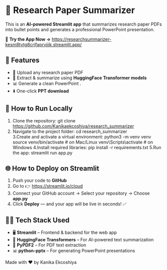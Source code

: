 # 📄 Research Paper Summarizer

This is an **AI-powered Streamlit app** that summarizes research paper PDFs into bullet points and generates a professional PowerPoint presentation.  

🚀 **Try the App Now →** https://researchsummarizer-kesm8tytg8crjfaprvjjjk.streamlit.app/

## 🧠 Features
- 📂 Upload any research paper PDF  
- 🤗 Extract & summarize using **HuggingFace Transformer models**  
- 📊 Generate a clean PowerPoint . 
- ⬇️ One-click **PPT download**  

## 🚀 How to Run Locally

1. Clone the repository: git clone https://github.com/Kanikaekcoshiya/research_summarizer
2. Navigate to the project folder: cd research_summarizer    
3.Create and activate a virtual environment: python3 -m venv venv source venv/bin/activate # on Mac/Linux venv\Scripts\activate # on Windows
4.Install required libraries: pip install -r requirements.txt
5.Run the app: streamlit run app.py

## 🌐 How to Deploy on Streamlit

1. Push your code to **GitHub**  
2. Go to 👉 https://streamlit.io/cloud 
3. Connect your GitHub account → Select your repository → Choose **app.py**  
4. Click **Deploy** — and your app will be live in seconds! ✅  

## 👩‍💻 Tech Stack Used

- 🖥️ **Streamlit** – Frontend & backend for the web app  
- 🤗 **HuggingFace Transformers** – For AI-powered text summarization  
- 📑 **PyPDF2** – For PDF text extraction  
- 📊 **python-pptx** – For generating PowerPoint presentations  

Made with ❤️ by Kanika Ekcoshiya
